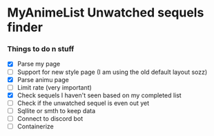 # MyAnimeList Unwatched sequels finder


### Things to do n stuff
- [x] Parse my page
- [ ] Support for new style page (I am using the old default layout sozz)
- [x] Parse animu page
- [ ] Limit rate (very important)
- [x] Check sequels I haven't seen based on my completed list
- [ ] Check if the unwatched sequel is even out yet
- [ ] Sqllite or smth to keep data
- [ ] Connect to discord bot
- [ ] Containerize